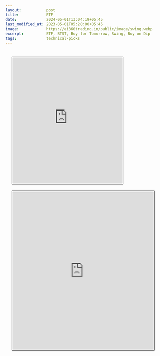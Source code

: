 ```yaml
---
layout:           post
title:            ETF
date:             2024-05-01T13:04:19+05:45
last_modified_at: 2023-05-01T05:20:00+05:45
image:            https://ai360trading.in/public/image/swing.webp
excerpt:          ETF, BTST, Buy for Tomorrow, Swing, Buy on Dip
tags:             technical-picks
---
```



<iframe src="https://docs.google.com/spreadsheets/d/1bcKJrP6pb90TCRoCWpJuEKIYL0lD7Kj-_M-65wlweyc/pubhtml?gid=2100570820&single=true&amp;widget=true&amp;headers=false" scrolling="yes" style="border: 1px solid black; position: relative; margin-left: 20px; margin-top: 20px; width: 350px; height: 400px; ">
</iframe>

<iframe src="https://docs.google.com/spreadsheets/d/1LVjHSlK0dYRUeDvne9b0PzhqziPxmXMIz9P_-QbI1tE/pubhtml?gid=1285276423&single=true&amp;headers=false" scrolling="yes" style="border: 1px solid black; position: relative; margin-left: 20px; margin-top: 20px; width: 450px; height: 500px; ">
</iframe>
